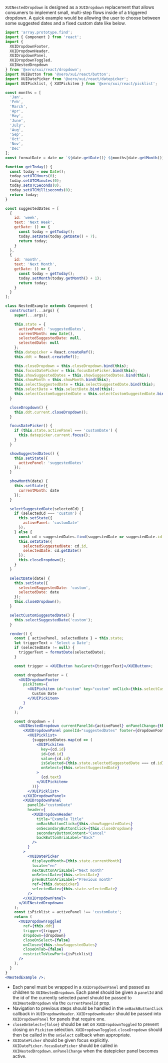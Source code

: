 `XUINestedDropdown` is designed as a `XUIDropdown` replacement that allows consumers to implement small, multi-step flows inside of a triggered dropdown. A quick example would be allowing the user to choose between some suggested dates and a fixed custom date like below.

```jsx harmony
import 'array.prototype.find';
import { Component } from 'react';
import {
  XUIDropdownFooter,
  XUIDropdownHeader,
  XUIDropdownPanel,
  XUIDropdownToggled,
  XUINestedDropdown
} from '@xero/xui/react/dropdown';
import XUIButton from '@xero/xui/react/button';
import XUIDatePicker from '@xero/xui/react/datepicker';
import XUIPicklist, { XUIPickitem } from '@xero/xui/react/picklist';

const months = [
  'Jan',
  'Feb',
  'March',
  'Apr',
  'May',
  'June',
  'July',
  'Aug',
  'Sep',
  'Oct',
  'Nov',
  'Dec'
];
const formatDate = date => `${date.getDate()} ${months[date.getMonth()]} ${date.getFullYear()}`;

function getToday() {
  const today = new Date();
  today.setUTCHours(0);
  today.setUTCMinutes(0);
  today.setUTCSeconds(0);
  today.setUTCMilliseconds(0);
  return today;
}

const suggestedDates = [
  {
    id: 'week',
    text: 'Next Week',
    getDate: () => {
      const today = getToday();
      today.setDate(today.getDate() + 7);
      return today;
    }
  },
  {
    id: 'month',
    text: 'Next Month',
    getDate: () => {
      const today = getToday();
      today.setMonth(today.getMonth() + 1);
      return today;
    }
  }
];

class NestedExample extends Component {
  constructor(...args) {
    super(...args);

    this.state = {
      activePanel: 'suggestedDates',
      currentMonth: new Date(),
      selectedSuggestedDate: null,
      selectedDate: null
    };
    this.datepicker = React.createRef();
    this.ddt = React.createRef();

    this.closeDropdown = this.closeDropdown.bind(this);
    this.focusDatePicker = this.focusDatePicker.bind(this);
    this.showSuggestedDates = this.showSuggestedDates.bind(this);
    this.showMonth = this.showMonth.bind(this);
    this.selectSuggestedDate = this.selectSuggestedDate.bind(this);
    this.selectDate = this.selectDate.bind(this);
    this.selectCustomSuggestedDate = this.selectCustomSuggestedDate.bind(this);
  }

  closeDropdown() {
    this.ddt.current.closeDropdown();
  }

  focusDatePicker() {
    if (this.state.activePanel === 'customDate') {
      this.datepicker.current.focus();
    }
  }

  showSuggestedDates() {
    this.setState({
      activePanel: 'suggestedDates'
    });
  }

  showMonth(date) {
    this.setState({
      currentMonth: date
    });
  }

  selectSuggestedDate(selectedCd) {
    if (selectedCd === 'custom') {
      this.setState({
        activePanel: 'customDate'
      });
    } else {
      const cd = suggestedDates.find(suggestedDate => suggestedDate.id === selectedCd);
      this.setState({
        selectedSuggestedDate: cd.id,
        selectedDate: cd.getDate()
      });
      this.closeDropdown();
    }
  }

  selectDate(date) {
    this.setState({
      selectedSuggestedDate: 'custom',
      selectedDate: date
    });
    this.closeDropdown();
  }

  selectCustomSuggestedDate() {
    this.selectSuggestedDate('custom');
  }

  render() {
    const { activePanel, selectedDate } = this.state;
    let triggerText = 'Select a Date';
    if (selectedDate != null) {
      triggerText = formatDate(selectedDate);
    }

    const trigger = <XUIButton hasCaret>{triggerText}</XUIButton>;

    const dropdownFooter = (
      <XUIDropdownFooter
        pickItems={
          <XUIPickitem id="custom" key="custom" onClick={this.selectCustomSuggestedDate}>
            Custom Date
          </XUIPickitem>
        }
      />
    );

    const dropdown = (
      <XUINestedDropdown currentPanelId={activePanel} onPanelChange={this.focusDatePicker}>
        <XUIDropdownPanel panelId="suggestedDates" footer={dropdownFooter}>
          <XUIPicklist>
            {suggestedDates.map(cd => (
              <XUIPickitem
                key={cd.id}
                id={cd.id}
                value={cd.id}
                isSelected={this.state.selectedSuggestedDate === cd.id}
                onSelect={this.selectSuggestedDate}
              >
                {cd.text}
              </XUIPickitem>
            ))}
          </XUIPicklist>
        </XUIDropdownPanel>
        <XUIDropdownPanel
          panelId="customDate"
          header={
            <XUIDropdownHeader
              title="Example Title"
              onBackButtonClick={this.showSuggestedDates}
              onSecondaryButtonClick={this.closeDropdown}
              secondaryButtonContent="Cancel"
              backButtonAriaLabel="Back"
            />
          }
        >
          <XUIDatePicker
            displayedMonth={this.state.currentMonth}
            locale="en"
            nextButtonAriaLabel="Next month"
            onSelectDate={this.selectDate}
            prevButtonAriaLabel="Previous month"
            ref={this.datepicker}
            selectedDate={this.state.selectedDate}
          />
        </XUIDropdownPanel>
      </XUINestedDropdown>
    );
    const isPicklist = activePanel !== 'customDate';
    return (
      <XUIDropdownToggled
        ref={this.ddt}
        trigger={trigger}
        dropdown={dropdown}
        closeOnSelect={false}
        onClose={this.showSuggestedDates}
        closeOnTab={false}
        restrictToViewPort={isPicklist}
      />
    );
  }
}
<NestedExample />;
```

- Each panel must be wrapped in a `XUIDropdownPanel` and passed as children to `XUINestedDropdown`. Each panel should be given a `panelId` and the id of the currently selected panel should be passed to `XUINestedDropdown` via the `currentPanelId` prop.
- Navigation to previous steps should be handled in the `onBackButtonClick` callback in `XUIDropdownHeader`. `XUIDropdownHeader` should be passed into `XUIDropdownPanel` for panels that require one.
- `closeOnSelect={false}` should be set on `XUIDropdownToggled` to prevent closing on `Pickitem` selection. `XUIDropdownToggled.closeDropdown` should then be called in the `onSelect` callback when appropriate.
- `XUIDatePicker` should be given focus explicitly. `XUIDatePicker.focusDatePicker` should be called in `XUINestedDropdown.onPanelChange` when the datepicker panel becomes active.
